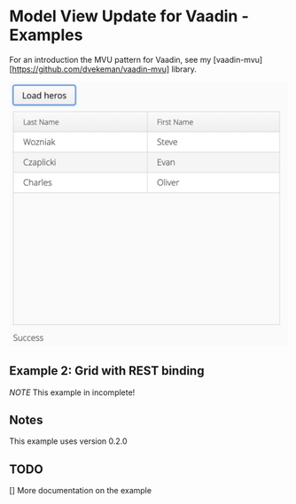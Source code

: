 # Model View Update for Vaadin - Examples

For an introduction the MVU pattern for Vaadin, see my [vaadin-mvu][https://github.com/dvekeman/vaadin-mvu] library.

![Vaadin MVU REST Binding Example](https://github.com/dvekeman/vaadin-mvu/blob/master/examples/example2-rest-binding/doc/img/vaadin-mvu-example2.png)


## Example 2: Grid with REST binding

_NOTE_ This example in incomplete!

## Notes

This example uses version 0.2.0

## TODO

[] More documentation on the example